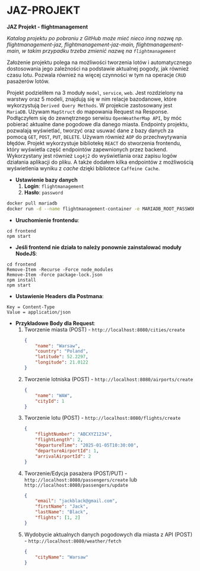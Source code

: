 # JAZ-PROJEKT
**JAZ Projekt - flightmanagement**

*Katalog projektu po pobraniu z GitHub może mieć nieco inną nazwę np. flightmanagement-jaz, flightmanagement-jaz-main, flightmanagement-main, w takim przypadku trzeba zmienić nazwę na `flightmanagement`*

Założenie projektu polega na możliwości tworzenia lotów i automatycznego dostosowania jego zależności na podstawie aktualnej pogody, jak również czasu lotu. Pozwala również na więcej czynności w tym na operacje `CRUD` pasażerów lotów.

Projekt podzieliłem na 3 moduły `model`, `service`, `web`.
Jest rozdzielony na warstwy oraz 5 modeli, znajdują się w nim relacje bazodanowe, które wykorzystują `Derived Query Methods`. W projekcie zastosowany jest `MariaDB`.
Używam `MapStruct` do mapowania Request na Response.
Podłączyłem się do zewnętrznego serwisu `OpenWeatherMap API`, by móc pobierać aktualne dane pogodowe dla danego miasta.
Endpointy projektu, pozwalają wyświetlać, tworzyć oraz usuwać dane z bazy danych za pomocą `GET`, `POST`, `PUT`, `DELETE`. Używam również `AOP` do przechwytywania błędów.
Projekt wykorzystuje bibliotekę `REACT` do stworzenia frontendu, który wyświetla część endpointów zapewnionych przez backend.
Wykorzystany jest również `Log4j2` do wyświetlania oraz zapisu logów działania aplikacji do pliku.
A także dodałem kilka endpointów z możliwością wyświetlenia wyniku z *cache* dzięki bibliotece `Caffeine Cache`.

- **Ustawienie bazy danych**
    1. **Login**: `flightmanagement`
    2. **Hasło**: `password`

```bash
docker pull mariadb
docker run -d --name flightmanagement-container -e MARIADB_ROOT_PASSWORD=password -e MARIADB_DATABASE=flightmanagement -e MARIADB_USER=flightmanagement -e MARIADB_PASSWORD=password -p 3306:3306 mariadb
```

- **Uruchomienie frontendu**:
```
cd frontend
npm start
```

- **Jeśli frontend nie działa to należy ponownie zainstalować moduły NodeJS**:
```
cd frontend
Remove-Item -Recurse -Force node_modules
Remove-Item -Force package-lock.json
npm install
npm start
```

- **Ustawienie Headers dla Postmana**:
```
Key = Content-Type
Value = application/json
```

- **Przykładowe Body dla Request**:
    1. Tworzenie miasta (POST) - `http://localhost:8080/cities/create`
        ```json
        {
            "name": "Warsaw",
            "country": "Poland",
            "latitude": 52.2297,
            "longitude": 21.0122
        }
        ```
    2. Tworzenie lotniska (POST) - `http://localhost:8080/airports/create`
        ```json
        {
            "name": "WAW",
            "cityId": 1
        }
        ```
    3. Tworzenie lotu (POST) - `http://localhost:8080/flights/create`
        ```json
        {
            "flightNumber": "ABCXYZ1234",
            "flightLength": 2,
            "departureTime": "2025-01-05T10:30:00",
            "departureAirportId": 1,
            "arrivalAirportId": 2
        }
        ```
    4. Tworzenie/Edycja pasażera (POST/PUT) - `http://localhost:8080/passengers/create` lub `http://localhost:8080/passengers/update`
        ```json
        {
            "email": "jackblack@gmail.com",
            "firstName": "Jack",
            "lastName": "Black",
            "flights": [1, 2]
        }
        ```
    5. Wydobycie aktualnych danych pogodowych dla miasta z API (POST) - `http://localhost:8080/weather/fetch`
        ```json
        {
            "cityName": "Warsaw"
        }
        ```
